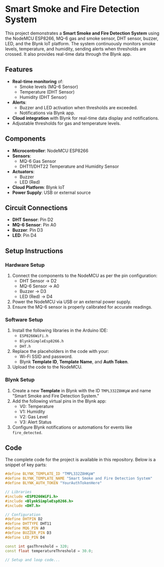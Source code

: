 # Smart Smoke and Fire Detection System

This project demonstrates a **Smart Smoke and Fire Detection System** using the NodeMCU ESP8266, MQ-6 gas and smoke sensor, DHT sensor, buzzer, LED, and the Blynk IoT platform. The system continuously monitors smoke levels, temperature, and humidity, sending alerts when thresholds are crossed. It also provides real-time data through the Blynk app.

## Features

- **Real-time monitoring** of:
  - Smoke levels (MQ-6 Sensor)
  - Temperature (DHT Sensor)
  - Humidity (DHT Sensor)
- **Alerts**:
  - Buzzer and LED activation when thresholds are exceeded.
  - Notifications via Blynk app.
- **Cloud integration** with Blynk for real-time data display and notifications.
- Adjustable thresholds for gas and temperature levels.

## Components

- **Microcontroller**: NodeMCU ESP8266
- **Sensors**:
  - MQ-6 Gas Sensor
  - DHT11/DHT22 Temperature and Humidity Sensor
- **Actuators**:
  - Buzzer
  - LED (Red)
- **Cloud Platform**: Blynk IoT
- **Power Supply**: USB or external source

## Circuit Connections

- **DHT Sensor**: Pin D2
- **MQ-6 Sensor**: Pin A0
- **Buzzer**: Pin D3
- **LED**: Pin D4

## Setup Instructions

### Hardware Setup

1. Connect the components to the NodeMCU as per the pin configuration:
   - DHT Sensor → D2
   - MQ-6 Sensor → A0
   - Buzzer → D3
   - LED (Red) → D4
2. Power the NodeMCU via USB or an external power supply.
3. Ensure the MQ-6 sensor is properly calibrated for accurate readings.

### Software Setup

1. Install the following libraries in the Arduino IDE:
   - `ESP8266WiFi.h`
   - `BlynkSimpleEsp8266.h`
   - `DHT.h`
2. Replace the placeholders in the code with your:
   - Wi-Fi SSID and password.
   - Blynk **Template ID**, **Template Name**, and **Auth Token**.
3. Upload the code to the NodeMCU.

### Blynk Setup

1. Create a new **Template** in Blynk with the ID `TMPL332Z8HKpW` and name "Smart Smoke and Fire Detection System."
2. Add the following virtual pins in the Blynk app:
   - V0: Temperature
   - V1: Humidity
   - V2: Gas Level
   - V3: Alert Status
3. Configure Blynk notifications or automations for events like `fire_detected`.

## Code

The complete code for the project is available in this repository. Below is a snippet of key parts:

```cpp
#define BLYNK_TEMPLATE_ID "TMPL332Z8HKpW"
#define BLYNK_TEMPLATE_NAME "Smart Smoke and Fire Detection System"
#define BLYNK_AUTH_TOKEN "YourAuthTokenHere"

// Libraries
#include <ESP8266WiFi.h>
#include <BlynkSimpleEsp8266.h>
#include <DHT.h>

// Configuration
#define DHTPIN D2
#define DHTTYPE DHT11
#define MQ6_PIN A0
#define BUZZER_PIN D3
#define LED_PIN D4

const int gasThreshold = 320;
const float temperatureThreshold = 30.0;

// Setup and loop code...
